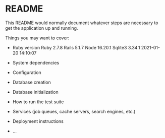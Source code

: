 # README

This README would normally document whatever steps are necessary to get the
application up and running.

Things you may want to cover:

* Ruby version
Ruby 2.7.8
Rails 5.1.7
Node 16.20.1
Sqlite3  3.34.1 2021-01-20 14:10:07 

* System dependencies

* Configuration

* Database creation

* Database initialization

* How to run the test suite

* Services (job queues, cache servers, search engines, etc.)

* Deployment instructions

* ...
